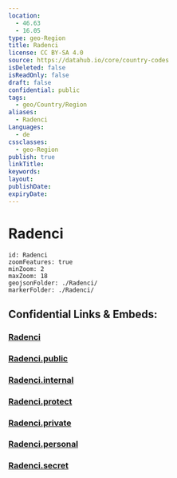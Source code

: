 ```yaml
---
location:
  - 46.63
  - 16.05
type: geo-Region
title: Radenci
license: CC BY-SA 4.0
source: https://datahub.io/core/country-codes
isDeleted: false
isReadOnly: false
draft: false
confidential: public
tags:
  - geo/Country/Region
aliases:
  - Radenci
Languages:
  - de
cssclasses:
  - geo-Region
publish: true
linkTitle:
keywords:
layout:
publishDate:
expiryDate:
---
```


# Radenci

```leaflet
id: Radenci
zoomFeatures: true 
minZoom: 2 
maxZoom: 18
geojsonFolder: ./Radenci/
markerFolder: ./Radenci/
```


## Confidential Links & Embeds: 

### [Radenci](/_Standards/Earth/Continent/Europe/Europe~Central/Slovenia/Regions~Slovenia/Pomurska/counties~Pomurska/Radenci.md) 

### [Radenci.public](/_public/Earth/Continent/Europe/Europe~Central/Slovenia/Regions~Slovenia/Pomurska/counties~Pomurska/Radenci.public.md) 

### [Radenci.internal](/_internal/Earth/Continent/Europe/Europe~Central/Slovenia/Regions~Slovenia/Pomurska/counties~Pomurska/Radenci.internal.md) 

### [Radenci.protect](/_protect/Earth/Continent/Europe/Europe~Central/Slovenia/Regions~Slovenia/Pomurska/counties~Pomurska/Radenci.protect.md) 

### [Radenci.private](/_private/Earth/Continent/Europe/Europe~Central/Slovenia/Regions~Slovenia/Pomurska/counties~Pomurska/Radenci.private.md) 

### [Radenci.personal](/_personal/Earth/Continent/Europe/Europe~Central/Slovenia/Regions~Slovenia/Pomurska/counties~Pomurska/Radenci.personal.md) 

### [Radenci.secret](/_secret/Earth/Continent/Europe/Europe~Central/Slovenia/Regions~Slovenia/Pomurska/counties~Pomurska/Radenci.secret.md)

